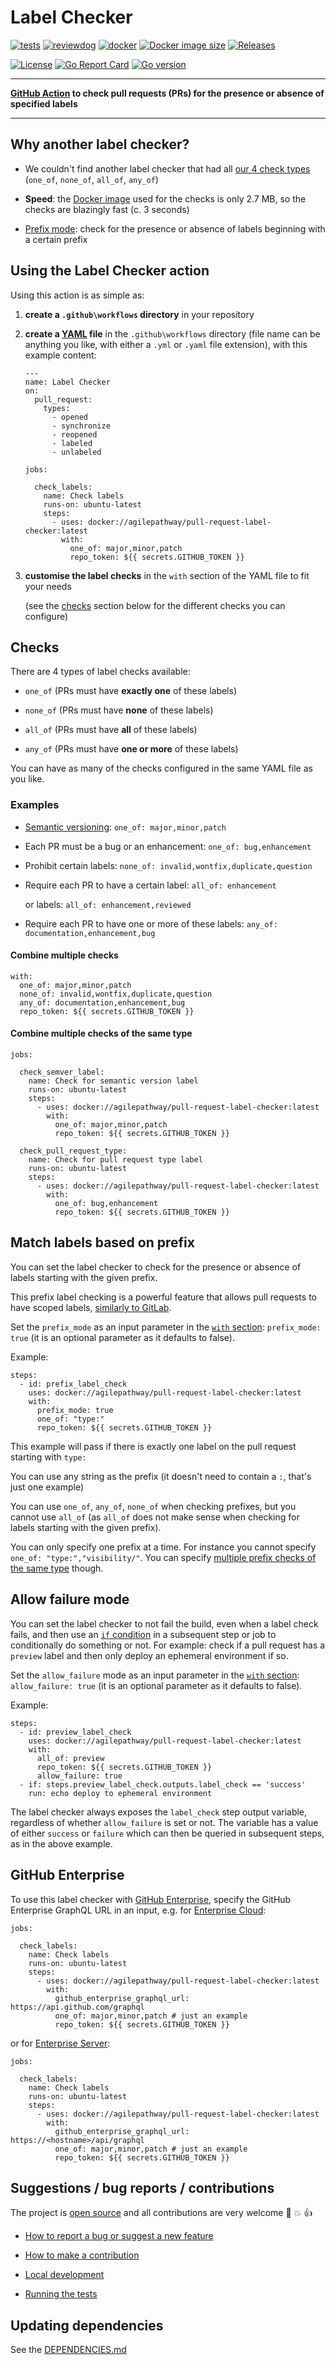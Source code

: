 # Label Checker

[![tests](https://github.com/agilepathway/label-checker/workflows/Tests/badge.svg?branch=master&event=push)](https://github.com/agilepathway/label-checker/actions?query=workflow%3ATests+event%3Apush+branch%3Amaster)
[![reviewdog](https://github.com/agilepathway/label-checker/workflows/reviewdog/badge.svg?branch=master&event=push)](https://github.com/agilepathway/label-checker/actions?query=workflow%3Areviewdog+event%3Apush+branch%3Amaster)
[![docker](https://github.com/agilepathway/label-checker/workflows/Docker/badge.svg?branch=master&event=push)](https://github.com/agilepathway/label-checker/actions?query=workflow%3ADocker+event%3Apush+branch%3Amaster)
[![Docker image size](https://img.shields.io/docker/image-size/agilepathway/pull-request-label-checker?sort=date)](https://hub.docker.com/repository/docker/agilepathway/pull-request-label-checker)
[![Releases](https://img.shields.io/github/release/agilepathway/label-checker/all.svg?logo=github
)](https://github.com/agilepathway/label-checker/releases)

[![License](https://img.shields.io/badge/license-MIT-blue.svg?maxAge=43200)](LICENSE)
[![Go Report Card](https://goreportcard.com/badge/github.com/agilepathway/label-checker)](https://goreportcard.com/report/github.com/agilepathway/label-checker)
[![Go version](https://img.shields.io/github/go-mod/go-version/agilepathway/label-checker)](https://golang.org/)


---

 **[GitHub Action](https://github.com/features/actions) to check pull requests (PRs) for the presence or absence of specified labels**

---


## Why another label checker?

- We couldn't find another label checker that had all [our 4 check types](#checks) (`one_of`, `none_of`, `all_of`, `any_of`)

- **Speed**: the [Docker image](https://hub.docker.com/repository/docker/agilepathway/pull-request-label-checker)
  used for the checks is only 2.7 MB, so the checks are blazingly fast (c. 3 seconds)

- [Prefix mode](#match-labels-based-on-prefix): check for the presence or absence of labels beginning with a certain prefix


## Using the Label Checker action

Using this action is as simple as:

1. **create a `.github\workflows` directory** in your repository
2. **create a 
   [YAML](https://docs.github.com/en/actions/reference/workflow-syntax-for-github-actions#about-yaml-syntax-for-workflows) 
   file** in the `.github\workflows` directory (file name can be anything you like, 
   with either a `.yml` or `.yaml` file extension), with this example content:
 
   ```
   ---
   name: Label Checker
   on:
     pull_request:
       types:
         - opened
         - synchronize
         - reopened
         - labeled
         - unlabeled
   
   jobs:
   
     check_labels:
       name: Check labels
       runs-on: ubuntu-latest
       steps:
         - uses: docker://agilepathway/pull-request-label-checker:latest
           with:
             one_of: major,minor,patch
             repo_token: ${{ secrets.GITHUB_TOKEN }}
   ```

4. **customise the label checks** in the `with` section of the YAML file to fit your needs 

   (see the [checks](#checks) section below for the different checks you can configure)


## Checks

There are 4 types of label checks available:

- `one_of`  (PRs must have **exactly one** of these labels)

- `none_of` (PRs must have **none** of these labels)

- `all_of`  (PRs must have **all** of these labels)

- `any_of`  (PRs must have **one or more** of these labels)

You can have as many of the checks configured in the same YAML file as you like.

### Examples

- [Semantic versioning](https://semver.org/): `one_of: major,minor,patch`

- Each PR must be a bug or an enhancement: `one_of: bug,enhancement`

- Prohibit certain labels: `none_of: invalid,wontfix,duplicate,question`

- Require each PR to have a certain label: `all_of: enhancement`

  or labels: `all_of: enhancement,reviewed`

- Require each PR to have one or more of these labels: `any_of: documentation,enhancement,bug`

#### Combine multiple checks

  ```
  with:
    one_of: major,minor,patch
    none_of: invalid,wontfix,duplicate,question
    any_of: documentation,enhancement,bug
    repo_token: ${{ secrets.GITHUB_TOKEN }}
  ```

#### Combine multiple checks of the same type

  ```
  jobs:
   
    check_semver_label:
      name: Check for semantic version label
      runs-on: ubuntu-latest
      steps:
        - uses: docker://agilepathway/pull-request-label-checker:latest
          with:
            one_of: major,minor,patch
            repo_token: ${{ secrets.GITHUB_TOKEN }}

    check_pull_request_type:
      name: Check for pull request type label
      runs-on: ubuntu-latest
      steps:
        - uses: docker://agilepathway/pull-request-label-checker:latest
          with:
            one_of: bug,enhancement
            repo_token: ${{ secrets.GITHUB_TOKEN }}
  ```

## Match labels based on prefix

You can set the label checker to check for the presence or absence of labels starting with the given prefix.

This prefix label checking is a powerful feature that allows pull requests to have 
scoped labels, [similarly to GitLab](https://docs.gitlab.com/ee/user/project/labels.html#scoped-labels).

Set the `prefix_mode` as an input parameter in the 
[`with` section](https://docs.github.com/en/actions/using-workflows/workflow-syntax-for-github-actions#jobsjob_idstepswith): 
`prefix_mode: true` (it is an optional parameter as it defaults to false).

Example:

  ```
  steps:
    - id: prefix_label_check
      uses: docker://agilepathway/pull-request-label-checker:latest
      with:
        prefix_mode: true
        one_of: "type:"
        repo_token: ${{ secrets.GITHUB_TOKEN }}
  ```

  This example will pass if there is exactly one label on the pull request starting with `type:`

You can use any string as the prefix (it doesn't need to contain a `:`, that's just one example)

You can use `one_of`, `any_of`, `none_of` when checking prefixes, but you cannot use `all_of` (as `all_of` does not
make sense when checking for labels starting with the given prefix).

You can only specify one prefix at a time. For instance you cannot specify `one_of: "type:","visibility/"`.
You can specify [multiple prefix checks of the same type](#combine-multiple-checks-of-the-same-type) though.

## Allow failure mode

You can set the label checker to not fail the build, even when a label check fails, and then use an
[`if` condition](https://docs.github.com/en/actions/using-workflows/workflow-syntax-for-github-actions#jobsjob_idstepsif)
in a subsequent step or job to conditionally do something or not.
For example: check if a pull request has a `preview` label
and then only deploy an ephemeral environment if so.

Set the `allow_failure` mode as an input parameter in the 
[`with` section](https://docs.github.com/en/actions/using-workflows/workflow-syntax-for-github-actions#jobsjob_idstepswith): 
`allow_failure: true` (it is an optional parameter as it defaults to false).

Example:

  ```
  steps:
    - id: preview_label_check
      uses: docker://agilepathway/pull-request-label-checker:latest
      with:
        all_of: preview
        repo_token: ${{ secrets.GITHUB_TOKEN }}
        allow_failure: true
    - if: steps.preview_label_check.outputs.label_check == 'success'
      run: echo deploy to ephemeral environment
  ```

The label checker always exposes the `label_check` step output variable,
regardless of whether `allow_failure` is set or not.
The variable has a value of either `success` or `failure` which can then be queried in subsequent steps,
as in the above example.

## GitHub Enterprise

To use this label checker with [GitHub Enterprise](https://github.com/enterprise),
specify the GitHub Enterprise GraphQL URL in an input, e.g. for 
[Enterprise Cloud](https://docs.github.com/en/get-started/onboarding/getting-started-with-github-enterprise-cloud):

   ```
   jobs:
   
     check_labels:
       name: Check labels
       runs-on: ubuntu-latest
       steps:
         - uses: docker://agilepathway/pull-request-label-checker:latest
           with:
             github_enterprise_graphql_url: https://api.github.com/graphql
             one_of: major,minor,patch # just an example
             repo_token: ${{ secrets.GITHUB_TOKEN }}
   ```

  or for
  [Enterprise Server](https://docs.github.com/en/enterprise-server/admin/overview/about-github-enterprise-server):

   ```
   jobs:
   
     check_labels:
       name: Check labels
       runs-on: ubuntu-latest
       steps:
         - uses: docker://agilepathway/pull-request-label-checker:latest
           with:
             github_enterprise_graphql_url: https://<hostname>/api/graphql
             one_of: major,minor,patch # just an example
             repo_token: ${{ secrets.GITHUB_TOKEN }}
   ```


## Suggestions / bug reports / contributions

The project is [open source](https://opensource.guide/how-to-contribute/) and all contributions are very welcome :slightly_smiling_face: :boom: :thumbsup:

* [How to report a bug or suggest a new feature](CONTRIBUTING.md#how-to-report-a-bug-or-suggest-a-new-feature)

* [How to make a contribution](CONTRIBUTING.md#how-to-make-a-contribution)

* [Local development](CONTRIBUTING.md#local-development)

* [Running the tests](CONTRIBUTING.md#running-the-tests)


## Updating dependencies

See the [DEPENDENCIES.md](.github/DEPENDENCIES.md)

